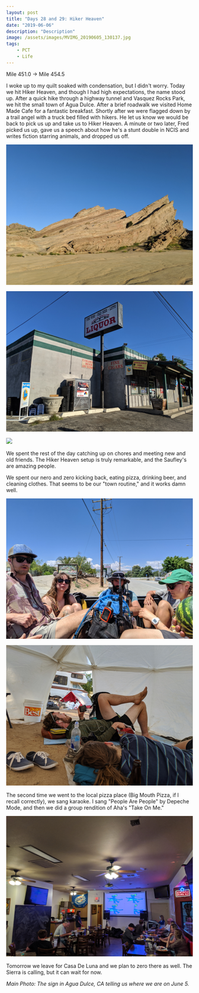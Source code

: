```yaml
---
layout: post
title: "Days 28 and 29: Hiker Heaven"
date: "2019-06-06"
description: "Description"
image: /assets/images/MVIMG_20190605_130137.jpg
tags:
    - PCT
    - Life
---
```

Mile 451.0 -> Mile 454.5

I woke up to my quilt soaked with condensation, but I didn't worry. Today we hit Hiker Heaven, and though I had high expectations, the name stood up. After a quick hike through a highway tunnel and Vasquez Rocks Park, we hit the small town of Agua Dulce. After a brief roadwalk we visited Home Made Cafe for a fantastic breakfast. Shortly after we were flagged down by a trail angel with a truck bed filled with hikers. He let us know we would be back to pick us up and take us to Hiker Heaven. A minute or two later, Fred picked us up, gave us a speech about how he's a stunt double in NCIS and writes fiction starring animals, and dropped us off.

![](/assets/images/IMG_20190605_063213.jpg)

![](/assets/images/IMG_20190605_070621.jpg)

![](/assets/images/MVIMG_20190605_115839.jpg)

We spent the rest of the day catching up on chores and meeting new and old friends. The Hiker Heaven setup is truly remarkable, and the Saufley's are amazing people.

We spent our nero and zero kicking back, eating pizza, drinking beer, and cleaning clothes. That seems to be our "town routine," and it works damn well.

![](/assets/images/IMG_20190605_134103.jpg)

![](/assets/images/IMG_20190606_152633.jpg)

The second time we went to the local pizza place (Big Mouth Pizza, if I recall correctly), we sang karaoke. I sang "People Are People" by Depeche Mode, and then we did a group rendition of Aha's "Take On Me."

![](/assets/images/IMG_20190606_200635.jpg)

Tomorrow we leave for Casa De Luna and we plan to zero there as well. The Sierra is calling, but it can wait for now.

*Main Photo: The sign in Agua Dulce, CA telling us where we are on June 5.*
